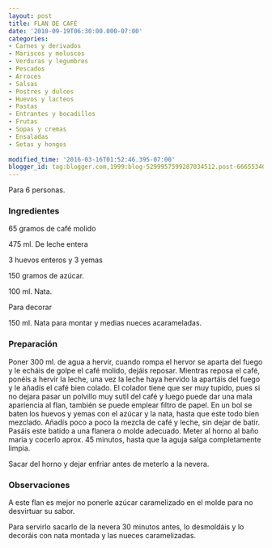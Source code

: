 ```yaml
---
layout: post
title: FLAN DE CAFÉ
date: '2010-09-19T06:30:00.000-07:00'
categories:
- Carnes y derivados
- Mariscos y moluscos
- Verduras y legumbres
- Pescados
- Arroces
- Salsas
- Postres y dulces
- Huevos y lacteos
- Pastas
- Entrantes y bocadillos
- Frutas
- Sopas y cremas
- Ensaladas
- Setas y hongos
 
modified_time: '2016-03-16T01:52:46.395-07:00'
blogger_id: tag:blogger.com,1999:blog-5299957599287034512.post-6665534007220375236
---
```


Para 6 personas.

<h3>Ingredientes</h3>

65 gramos de café molido

475 ml. De leche entera

3 huevos enteros y 3 yemas

150 gramos de azúcar.

100 ml. Nata.

Para decorar

150 ml. Nata para montar y medias nueces acarameladas.

<h3>Preparación</h3>

Poner 300 ml. de agua a hervir, cuando rompa el hervor se aparta del fuego y le echáis de golpe el café molido, dejáis reposar. Mientras reposa el café, ponéis a hervir la leche, una vez la leche haya hervido la apartáis del fuego y le añadís el café bien colado. El colador tiene que ser muy tupido, pues si no dejara pasar un polvillo muy sutil del café y luego puede dar una mala apariencia al flan, también se puede emplear filtro de papel. En un bol se baten los huevos y yemas con el azúcar y la nata, hasta que este todo bien mezclado. Añadís poco a poco la mezcla de café y leche, sin dejar de batir. Pasáis este batido a una flanera o molde adecuado. Meter al horno al baño maria y cocerlo aprox. 45 minutos, hasta que la aguja salga completamente limpia.

Sacar del horno y dejar enfriar antes de meterlo a la nevera.

<h3>Observaciones</h3>

A este flan es mejor no ponerle azúcar caramelizado en el molde para no desvirtuar su sabor.

Para servirlo sacarlo de la nevera 30 minutos antes, lo desmoldáis y lo decoráis con nata montada y las nueces caramelizadas.

